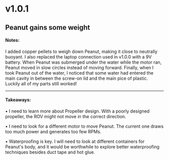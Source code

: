 # v1.0.1

## Peanut gains some weight

#### Notes:

I added copper pellets to weigh down Peanut, making it close to
neutrally buoyant. I also replaced the laptop connection used in 
v1.0.0 with a 9V battery. When Peanut was submerged under the water while
the motor ran, Peanut moved in slow circles instead of moving forward. 
Finally, when I took Peanut out of the water, I noticed that 
some water had entered the main cavity in between the screw-on lid 
and the main pice of plastic. Luckily all of my parts still worked!

---

#### Takeaways:

• I need to learn more about Propeller design. With a poorly designed propeller, 
the ROV might not move in the correct direction.

• I need to look for a different motor to move Peanut. The current one
draws too much power and generates too few RPMs.

• Waterproofing is key. I will need to look at different containers for 
Peanut's body, and it would be worthwhile to explore better waterproofing 
techniques besides duct tape and hot glue.